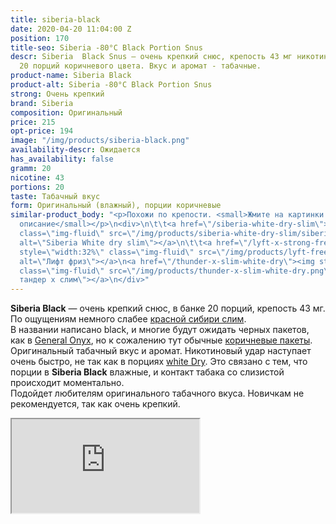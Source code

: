 ```yaml
---
title: siberia-black
date: 2020-04-20 11:04:00 Z
position: 170
title-seo: Siberia -80°C Black Portion Snus
descr: Siberia  Black Snus — очень крепкий снюс, крепость 43 мг никотина. В банке
  20 порций коричневого цвета. Вкус и аромат - табачные.
product-name: Siberia Black
product-alt: Siberia -80°C Black Portion Snus
strong: Очень крепкий
brand: Siberia
composition: Оригинальный
price: 215
opt-price: 194
image: "/img/products/siberia-black.png"
availability-descr: Ожидается
has_availability: false
gramm: 20
nicotine: 43
portions: 20
taste: Табачный вкус
form: Оригинальный (влажный), порции коричневые
similar-product_body: "<p>Похожи по крепости. <small>Жмите на картинки и читайте полное
  описание</small></p>\n<div>\n\t\t<a href=\"/siberia-white-dry-slim\"><img style=\"width:32%\"
  class=\"img-fluid\" src=\"/img/products/siberia-white-dry-slim/siberia-open-and-cryo.jpg\"
  alt=\"Siberia White dry slim\"></a>\n\t\t<a href=\"/lyft-x-strong-freeze-slim-white\"><img
  style=\"width:32%\" class=\"img-fluid\" src=\"/img/products/lyft-freeze/lyft-freeze-open.jpg\"
  alt=\"Лифт фриз\"></a>\n<a href=\"/thunder-x-slim-white-dry\"><img style=\"width:32%\"
  class=\"img-fluid\" src=\"/img/products/thunder-x-slim-white-dry.png\" alt=\"Снюс
  тандер х слим\"></a>\n</div>"
---
```


**Siberia Black** — очень крепкий снюс, в банке 20 порций, крепость 43 мг. По ощущениям немного слабее [красной сибири слим](/siberia-white-dry-slim).<br>
В названии написано black, и многие будут ожидать черных пакетов, как в [General Onyx](/onyx), но к сожалению тут обычные [коричневые пакеты](/original-snus).<br>
Оригинальный табачный вкус и аромат. Никотиновый удар наступает очень быстро, не так как в порциях [white Dry](/white-dry-snus). Это связано с тем, что порции в **Siberia Black** влажные, и контакт табака со слизистой происходит моментально.<br>
Подойдет любителям оригинального табачного вкуса. Новичкам не рекомендуется, так как очень крепкий.
<div class="embed-responsive embed-responsive-16by9 mb-3">
  <iframe class="embed-responsive-item" src="https://www.youtube.com/embed/OYQ3cSQTXl8" allowfullscreen></iframe>
</div>